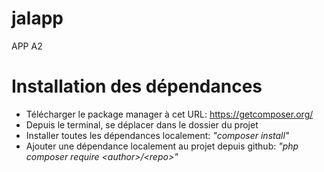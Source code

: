 # jalapp
APP A2

# Installation des dépendances

- Télécharger le package manager à cet URL: https://getcomposer.org/
- Depuis le terminal, se déplacer dans le dossier du projet
- Installer toutes les dépendances localement: <i>"composer install"</i>
- Ajouter une dépendance localement au projet depuis github: <i>"php composer require \<author\>/\<repo\>"</i>
